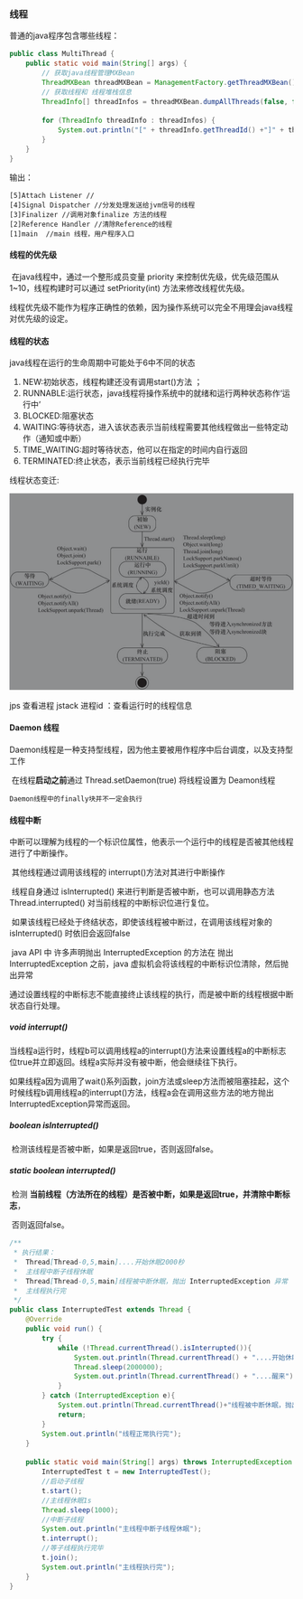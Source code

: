 ### 线程

  普通的java程序包含哪些线程：

```java
public class MultiThread {
	public static void main(String[] args) {
		// 获取java线程管理MXBean
		ThreadMXBean threadMXBean = ManagementFactory.getThreadMXBean();
		// 获取线程和 线程堆栈信息
		ThreadInfo[] threadInfos = threadMXBean.dumpAllThreads(false, false);
		
		for (ThreadInfo threadInfo : threadInfos) {
			System.out.println("[" + threadInfo.getThreadId() +"]" + threadInfo.getThreadName() );
		}
	}
}
```

输出：

```
[5]Attach Listener //
[4]Signal Dispatcher //分发处理发送给jvm信号的线程
[3]Finalizer //调用对象finalize 方法的线程
[2]Reference Handler //清除Reference的线程
[1]main  //main 线程，用户程序入口
```

#### 线程的优先级

​	在java线程中，通过一个整形成员变量 priority 来控制优先级，优先级范围从 1~10，线程构建时可以通过 setPriority(int) 方法来修改线程优先级。

​	线程优先级不能作为程序正确性的依赖，因为操作系统可以完全不用理会java线程对优先级的设定。

#### 线程的状态

  java线程在运行的生命周期中可能处于6中不同的状态

1. NEW:初始状态，线程构建还没有调用start()方法 ；
2. RUNNABLE:运行状态，java线程将操作系统中的就绪和运行两种状态称作‘运行中’
3. BLOCKED:阻塞状态
4. WAITING:等待状态，进入该状态表示当前线程需要其他线程做出一些特定动作（通知或中断）
5. TIME_WAITING:超时等待状态，他可以在指定的时间内自行返回
6. TERMINATED:终止状态，表示当前线程已经执行完毕

线程状态变迁:

![](./img/线程的状态.PNG)

  jps 查看进程
  jstack 进程id ：查看运行时的线程信息



#### Daemon 线程

​	Daemon线程是一种支持型线程，因为他主要被用作程序中后台调度，以及支持型工作

​	在线程**启动之前**通过 Thread.setDaemon(true) 将线程设置为 Deamon线程

 	Daemon线程中的finally块并不一定会执行

#### 线程中断

​	中断可以理解为线程的一个标识位属性，他表示一个运行中的线程是否被其他线程进行了中断操作。

​	其他线程通过调用该线程的 interrupt()方法对其进行中断操作

​	线程自身通过 isInterrupted() 来进行判断是否被中断，也可以调用静态方法 Thread.interrupted() 对当前线程的中断标识位进行复位。

​	如果该线程已经处于终结状态，即使该线程被中断过，在调用该线程对象的 isInterrupted() 时依旧会返回false

​	java API 中 许多声明抛出 InterruptedException 的方法在 抛出 InterruptedException 之前，java 虚拟机会将该线程的中断标识位清除，然后抛出异常



通过设置线程的中断标志不能直接终止该线程的执行，而是被中断的线程根据中断状态自行处理。

##### void interrupt()

​	当线程a运行时，线程b可以调用线程a的interrupt()方法来设置线程a的中断标志位true并立即返回。线程a实际并没有被中断，他会继续往下执行。

​	如果线程a因为调用了wait()系列函数，join方法或sleep方法而被阻塞挂起，这个时候线程b调用线程a的interrupt()方法，线程a会在调用这些方法的地方抛出InterruptedException异常而返回。

##### boolean isInterrupted()

​	检测该线程是否被中断，如果是返回true，否则返回false。

##### static boolean interrupted()

​	检测 **当前线程（方法所在的线程）**是否被中断，如果是返回true，并**清除中断标志**，

​	否则返回false。

```java
/**
 * 执行结果：
 *  Thread[Thread-0,5,main]....开始休眠2000秒
 *  主线程中断子线程休眠
 *  Thread[Thread-0,5,main]线程被中断休眠，抛出 InterruptedException 异常
 *  主线程执行完
 */
public class InterruptedTest extends Thread {
    @Override
    public void run() {
        try {
            while (!Thread.currentThread().isInterrupted()){
                System.out.println(Thread.currentThread() + "....开始休眠2000秒");
                Thread.sleep(2000000);
                System.out.println(Thread.currentThread() + "....醒来");
            }
        } catch (InterruptedException e){
            System.out.println(Thread.currentThread()+"线程被中断休眠，抛出 InterruptedException 异常");
            return;
        }
        System.out.println("线程正常执行完");
    }

    public static void main(String[] args) throws InterruptedException {
        InterruptedTest t = new InterruptedTest();
        //启动子线程
        t.start();
        //主线程休眠1s
        Thread.sleep(1000);
        //中断子线程
        System.out.println("主线程中断子线程休眠");
        t.interrupt();
        //等子线程执行完毕
        t.join();
        System.out.println("主线程执行完");
    }
}
```




